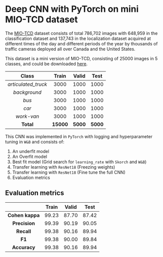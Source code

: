 # Deep CNN with PyTorch on mini MIO-TCD dataset

The [MIO-TCD](https://tcd.miovision.com/challenge/dataset.html) dataset consists of total 786,702 images with 648,959 in the classification dataset and 137,743 in the localization dataset acquired at different times of the day and different periods of the year by thousands of traffic cameras deployed all over Canada and the United States.

This dataset is a mini version of MIO-TCD, consisting of 25000 images in 5 classes, and could be downloaded [here](https://drive.google.com/file/d/1RrpJ76xVtVgTD4cnFrzA7bMrwM-9_xfZ/view?usp=drive_link).

|      **Class**      | **Train** | **Valid** | **Test** |
| :-----------------: | :-------: | :-------: | :------: |
| _articulated_truck_ |   3000    |   1000    |   1000   |
|    _background_     |   3000    |   1000    |   1000   |
|        _bus_        |   3000    |   1000    |   1000   |
|        _car_        |   3000    |   1000    |   1000   |
|     _work-van_      |   3000    |   1000    |   1000   |
|      **Total**      | **15000** | **5000**  | **5000** |

This CNN was implemented in `PyTorch` with logging and hyperparameter tuning in `W&B` and consists of:

1. An underfit model
2. An Overfit model
3. Best fit model (Grid search for `learning_rate` with `Skorch` and `W&B`)
4. Transfer learning with `ResNet18` (Freezing weights)
5. Transfer learning with `ResNet18` (Fine tune the full CNN)
6. Evaluation metrics

## Evaluation metrics

|                 | **Train** | **Valid** | **Test** |
| :-------------: | :-------: | :-------: | :------: |
| **Cohen kappa** |   99.23   |   87.70   |  87.42   |
|  **Precision**  |   99.39   |   90.19   |  90.05   |
|   **Recall**    |   99.38   |   90.16   |  89.94   |
|     **F1**      |   99.38   |   90.00   |  89.84   |
|  **Accuracy**   |   99.38   |   90.16   |  89.94   |

